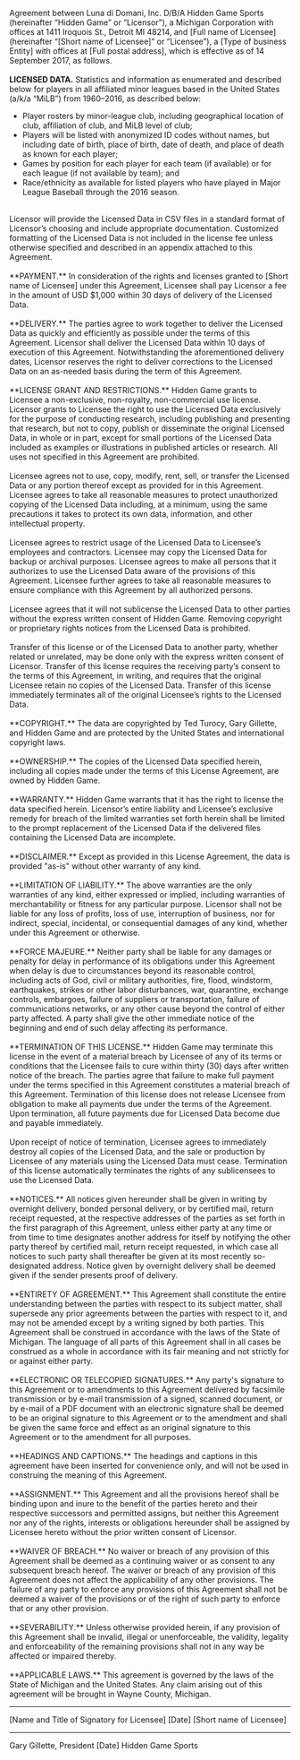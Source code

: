 Agreement between Luna di Domani, Inc. D/B/A Hidden Game Sports (hereinafter “Hidden Game” or “Licensor”), a Michigan Corporation with offices at 1411 Iroquois St., Detroit MI 48214, and [Full name of Licensee] (hereinafter “[Short name of Licensee]” or “Licensee”), a [Type of business Entity] with offices at [Full postal address], which is effective as of 14 September 2017, as follows.
<br></br>
**LICENSED DATA.** Statistics and information as enumerated and described below for players in all affiliated minor leagues based in the United States (a/k/a “MiLB”) from 1960–2016, as described below:
* Player rosters by minor-league club, including geographical location of club, affiliation of club, and MiLB level of club; 
* Players will be listed with anonymized ID codes without names, but including date of birth, place of birth, date of death, and place of death as known for each player;
* Games by position for each player for each team (if available) or for each league (if not available by team); and
* Race/ethnicity as available for listed players who have played in Major League Baseball through the 2016 season.
<br></br>
<div align="left">Licensor will provide the Licensed Data in CSV files in a standard format of Licensor’s choosing and include appropriate documentation. Customized formatting of the Licensed Data is not included in the license fee unless otherwise specified and described in an appendix attached to this Agreement.
<br></br>
**PAYMENT.** In consideration of the rights and licenses granted to [Short name of Licensee] under this Agreement, Licensee shall pay Licensor a fee in the amount of USD $1,000 within 30 days of delivery of the Licensed Data.
<br></br>
**DELIVERY.** The parties agree to work together to deliver the Licensed Data as quickly and efficiently as possible under the terms of this Agreement. Licensor shall deliver the Licensed Data within 10 days of execution of this Agreement. Notwithstanding the aforementioned delivery dates, Licensor reserves the right to deliver corrections to the Licensed Data on an as-needed basis during the term of this Agreement.
<br></br>
**LICENSE GRANT AND RESTRICTIONS.** Hidden Game grants to Licensee a non-exclusive, non-royalty, non-commercial use license. Licensor grants to Licensee the right to use the Licensed Data exclusively for the purpose of conducting research, including publishing and presenting that research, but not to copy, publish or disseminate the original Licensed Data, in whole or in part, except for small portions of the Licensed Data included as examples or illustrations in published articles or research. All uses not specified in this Agreement are prohibited.
<br></br>
Licensee agrees not to use, copy, modify, rent, sell, or transfer the Licensed Data or any portion thereof except as provided for in this Agreement. Licensee agrees to take all reasonable measures to protect unauthorized copying of the Licensed Data including, at a minimum, using the same precautions it takes to protect its own data, information, and other intellectual property.
<br></br>
Licensee agrees to restrict usage of the Licensed Data to Licensee’s employees and contractors. Licensee may copy the Licensed Data for backup or archival purposes. Licensee agrees to make all persons that it authorizes to use the Licensed Data aware of the provisions of this Agreement. Licensee further agrees to take all reasonable measures to ensure compliance with this Agreement by all authorized persons.
<br></br>
Licensee agrees that it will not sublicense the Licensed Data to other parties without the express written consent of Hidden Game. Removing copyright or proprietary rights notices from the Licensed Data is prohibited.
<br></br>
Transfer of this license or of the Licensed Data to another party, whether related or unrelated, may be done only with the express written consent of Licensor. Transfer of this license requires the receiving party’s consent to the terms of this Agreement, in writing, and requires that the original Licensee retain no copies of the Licensed Data. Transfer of this license immediately terminates all of the original Licensee’s rights to the Licensed Data. 
<br></br>
**COPYRIGHT.** The data are copyrighted by Ted Turocy, Gary Gillette, and Hidden Game and are protected by the United States and international copyright laws.
<br></br>
**OWNERSHIP.** The copies of the Licensed Data specified herein, including all copies made under the terms of this License Agreement, are owned by Hidden Game. 
<br></br>
**WARRANTY.** Hidden Game warrants that it has the right to license the data specified herein. Licensor’s entire liability and Licensee’s exclusive remedy for breach of the limited warranties set forth herein shall be limited to the prompt replacement of the Licensed Data if the delivered files containing the Licensed Data are incomplete. 
<br></br>
**DISCLAIMER.** Except as provided in this License Agreement, the data is provided "as-is" without other warranty of any kind.
<br></br>
**LIMITATION OF LIABILITY.** The above warranties are the only warranties of any kind, either expressed or implied, including warranties of merchantability or fitness for any particular purpose. Licensor shall not be liable for any loss of profits, loss of use, interruption of business, nor for indirect, special, incidental, or consequential damages of any kind, whether under this Agreement or otherwise.
<br></br>
**FORCE MAJEURE.** Neither party shall be liable for any damages or penalty for delay in performance of its obligations under this Agreement when delay is due to circumstances beyond its reasonable control, including acts of God, civil or military authorities, fire, flood, windstorm, earthquakes, strikes or other labor disturbances, war, quarantine, exchange controls, embargoes, failure of suppliers or transportation, failure of communications networks, or any other cause beyond the control of either party affected. A party shall give the other immediate notice of the beginning and end of such delay affecting its performance.
<br></br>
**TERMINATION OF THIS LICENSE.** Hidden Game may terminate this license in the event of a material breach by Licensee of any of its terms or conditions that the Licensee fails to cure within thirty (30) days after written notice of the breach. The parties agree that failure to make full payment under the terms specified in this Agreement constitutes a material breach of this Agreement. Termination of this license does not release Licensee from obligation to make all payments due under the terms of the Agreement. Upon termination, all future payments due for Licensed Data become due and payable immediately.
<br></br>
Upon receipt of notice of termination, Licensee agrees to immediately destroy all copies of the Licensed Data, and the sale or production by Licensee of any materials using the Licensed Data must cease. Termination of this license automatically terminates the rights of any sublicensees to use the Licensed Data.
<br></br>
**NOTICES.** All notices given hereunder shall be given in writing by overnight delivery, bonded personal delivery, or by certified mail, return receipt requested, at the respective addresses of the parties as set forth in the first paragraph of this Agreement, unless either party at any time or from time to time designates another address for itself by notifying the other party thereof by certified mail, return receipt requested, in which case all notices to such party shall thereafter be given at its most recently so-designated address. Notice given by overnight delivery shall be deemed given if the sender presents proof of delivery. 
<br></br>
**ENTIRETY OF AGREEMENT.** This Agreement shall constitute the entire understanding between the parties with respect to its subject matter, shall supersede any prior agreements between the parties with respect to it, and may not be amended except by a writing signed by both parties. This Agreement shall be construed in accordance with the laws of the State of Michigan. The language of all parts of this Agreement shall in all cases be construed as a whole in accordance with its fair meaning and not strictly for or against either party.
<br></br>
**ELECTRONIC OR TELECOPIED SIGNATURES.** Any party's signature to this Agreement or to amendments to this Agreement delivered by facsimile transmission or by e-mail transmission of a signed, scanned document, or by e-mail of a PDF document with an electronic signature shall be deemed to be an original signature to this Agreement or to the amendment and shall be given the same force and effect as an original signature to this Agreement or to the amendment for all purposes.
<br></br>
**HEADINGS AND CAPTIONS.** The headings and captions in this agreement have been inserted for convenience only, and will not be used in construing the meaning of this Agreement.
<br></br>
**ASSIGNMENT.** This Agreement and all the provisions hereof shall be binding upon and inure to the benefit of the parties hereto and their respective successors and permitted assigns, but neither this Agreement nor any of the rights, interests or obligations hereunder shall be assigned by Licensee hereto without the prior written consent of Licensor.
<br></br>
**WAIVER OF BREACH.** No waiver or breach of any provision of this Agreement shall be deemed as a continuing waiver or as consent to any subsequent breach hereof. The waiver or breach of any provision of this Agreement does not affect the applicability of any other provisions. The failure of any party to enforce any provisions of this Agreement shall not be deemed a waiver of the provisions or of the right of such party to enforce that or any other provision.
<br></br>
**SEVERABILITY.** Unless otherwise provided herein, if any provision of this Agreement shall be invalid, illegal or unenforceable, the validity, legality and enforceability of the remaining provisions shall not in any way be affected or impaired thereby.
<br></br>
**APPLICABLE LAWS.** This agreement is governed by the laws of the State of Michigan and the United States. Any claim arising out of this agreement will be brought in Wayne County, Michigan.</div> 

____________________________________________	_________________________

[Name and Title of Signatory for Licensee]						[Date]
[Short name of Licensee]



____________________________________________	_________________________
Gary Gillette, President								[Date]
Hidden Game Sports
 
